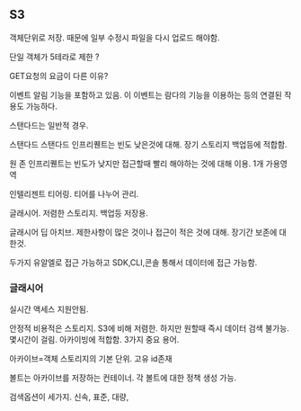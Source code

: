 ## S3

객체단위로 저장. 때문에 일부 수정시 파일을 다시 업로드 해야함.

단일 객체가 5테라로 제한 ?

GET요청의 요금이 다른 이유?

이벤트 알림 기능을 포함하고 있음. 이 이벤트는 람다의 기능을 이용하는 등의 연결된 작용도 가능하다. 

스탠다드는 일반적 경우. 

스탠다드 스탠다드 인프리퀜트는 빈도 낮은것에 대해. 장기 스토리지 백업등에 적합함.

원 존 인프리퀜트는 빈도가 낮지만 접근할때 빨리 해야하는 것에 대해 이용. 1개 가용영역

인텔리젠트 티어링. 티어를 나누어 관리. 

글래시어. 저렴한 스토리지. 백업등 저장용.

글래시어 딥 아치브. 제한사항이 많은 것이나 접근이 적은 것에 대해. 장기간 보존에 대한것.

두가지 유알엘로 접근 가능하고 SDK,CLI,콘솔 통해서 데이터에 접근 가능함. 

### 글래시어

실시간 액세스 지원안됨.

안정적 비용적은 스토리지. S3에 비해 저렴한. 하지만 원할때 즉시 데이터 검색 불가능. 몇시간이 걸림. 아카이빙에 적합함. 3가지 중요 용어. 

아카이브=객체 스토리지의 기본 단위. 고유 id존재

볼트는 아카이브를 저장하는 컨테이너. 각 볼트에 대한 정책 생성 가능. 

검색옵션이 세가지. 신속, 표준, 대량,